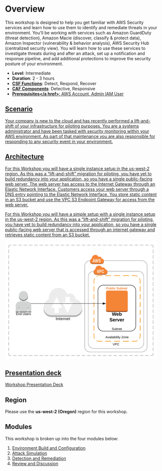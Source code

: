 # Overview

This workshop is designed to help you get familiar with AWS Security services and learn how to use them to identify and remediate threats in your environment. You'll be working with services such as Amazon GuardDuty (threat detection), Amazon Macie (discover, classify & protect data), Amazon Inspector (vulnerability & behavior analysis), AWS Security Hub (centralized security view). You will learn how to use these services to investigate threats during and after an attack, set up a notification and response pipeline, and add additional protections to improve the security posture of your environment.

* **Level**: Intermediate
* **Duration**: 2 - 3 hours
* **<a href="https://www.nist.gov/cyberframework/online-learning/components-framework" target="_blank">CSF Functions</a>**: Detect, Respond, Recover
* **<a href="https://d0.awsstatic.com/whitepapers/AWS_CAF_Security_Perspective.pdf" target="_blank">CAF Components</a>**: Detective, Responsive
* **<a href="https://awssecworkshops.com/getting-started/" target="_blank">Prerequisites</a href>**: AWS Account, Admin IAM User

## Scenario

Your company is new to the cloud and has recently performed a lift-and-shift of your infrastructure for piloting purposes.  You are a systems administrator and have been tasked with security monitoring within your AWS environment.  As part of that maintenance you are also responsible for responding to any security event in your environment.

## Architecture

For this Workshop you will have a single instance setup in the us-west-2 region. As this was a “lift-and-shift” migration for piloting, you have yet to build redundancy into your application, so you have a single public-facing web server. The web server has access to the Internet Gateway through an Elastic Network Interface. Customers access your web server through a DNS entry pointing to the Elastic Network Interface. You store static content in an S3 bucket and use the VPC S3 Endpoint Gateway for access from the web server.

For this Workshop you will have a simple setup with a single instance setup in the us-west-2 region. As this was a “lift-and-shift” migration for piloting, you have yet to build redundancy into your application, so you have a single public-facing web server that is accessed through an internet gateway and retrieves static content from an S3 bucket.

![Architecture](./images/diagram-basic-arch.png "Workload Architecture")

## Presentation deck
[Workshop Presentation Deck](./threat-detect-workshop-presentation.pdf)

## Region
Please use the **us-west-2 (Oregon)** region for this workshop.

## Modules

This workshop is broken up into the four modules below: 

1. [Environment Build and Configuration](./01-environment-setup.md)
2. [Attack Simulation](./02-attack-simulation.md) 
3. [Detection and Remediation](./03-detection-and-remediation.md) 
4. [Review and Discussion](./04-review-and-discussion.md)
